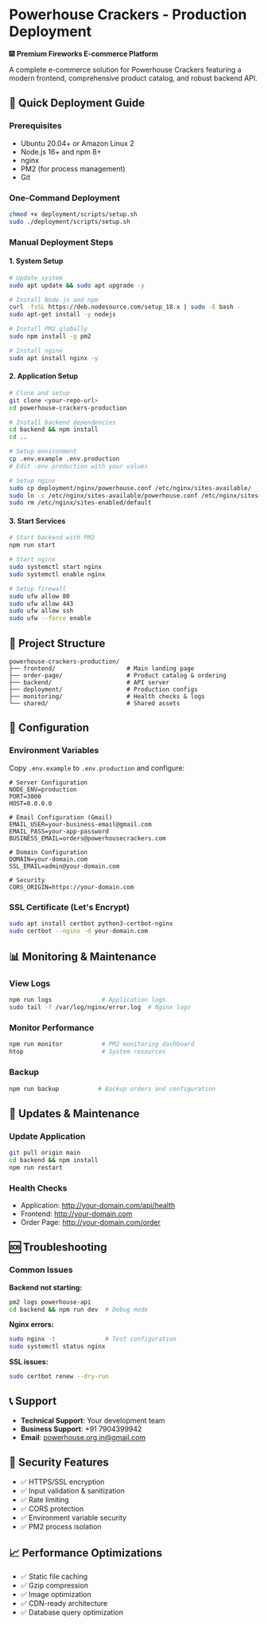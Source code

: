 # Powerhouse Crackers - Production Deployment

🎆 **Premium Fireworks E-commerce Platform**

A complete e-commerce solution for Powerhouse Crackers featuring a modern frontend, comprehensive product catalog, and robust backend API.

## 🚀 Quick Deployment Guide

### Prerequisites
- Ubuntu 20.04+ or Amazon Linux 2
- Node.js 16+ and npm 8+
- nginx
- PM2 (for process management)
- Git

### One-Command Deployment
```bash
chmod +x deployment/scripts/setup.sh
sudo ./deployment/scripts/setup.sh
```

### Manual Deployment Steps

#### 1. System Setup
```bash
# Update system
sudo apt update && sudo apt upgrade -y

# Install Node.js and npm
curl -fsSL https://deb.nodesource.com/setup_18.x | sudo -E bash -
sudo apt-get install -y nodejs

# Install PM2 globally
sudo npm install -g pm2

# Install nginx
sudo apt install nginx -y
```

#### 2. Application Setup
```bash
# Clone and setup
git clone <your-repo-url>
cd powerhouse-crackers-production

# Install backend dependencies
cd backend && npm install
cd ..

# Setup environment
cp .env.example .env.production
# Edit .env.production with your values

# Setup nginx
sudo cp deployment/nginx/powerhouse.conf /etc/nginx/sites-available/
sudo ln -s /etc/nginx/sites-available/powerhouse.conf /etc/nginx/sites-enabled/
sudo rm /etc/nginx/sites-enabled/default
```

#### 3. Start Services
```bash
# Start backend with PM2
npm run start

# Start nginx
sudo systemctl start nginx
sudo systemctl enable nginx

# Setup firewall
sudo ufw allow 80
sudo ufw allow 443
sudo ufw allow ssh
sudo ufw --force enable
```

## 📁 Project Structure

```
powerhouse-crackers-production/
├── frontend/                    # Main landing page
├── order-page/                  # Product catalog & ordering
├── backend/                     # API server
├── deployment/                  # Production configs
├── monitoring/                  # Health checks & logs
└── shared/                      # Shared assets
```

## 🔧 Configuration

### Environment Variables
Copy `.env.example` to `.env.production` and configure:

```env
# Server Configuration
NODE_ENV=production
PORT=3000
HOST=0.0.0.0

# Email Configuration (Gmail)
EMAIL_USER=your-business-email@gmail.com
EMAIL_PASS=your-app-password
BUSINESS_EMAIL=orders@powerhousecrackers.com

# Domain Configuration
DOMAIN=your-domain.com
SSL_EMAIL=admin@your-domain.com

# Security
CORS_ORIGIN=https://your-domain.com
```

### SSL Certificate (Let's Encrypt)
```bash
sudo apt install certbot python3-certbot-nginx
sudo certbot --nginx -d your-domain.com
```

## 📊 Monitoring & Maintenance

### View Logs
```bash
npm run logs              # Application logs
sudo tail -f /var/log/nginx/error.log  # Nginx logs
```

### Monitor Performance
```bash
npm run monitor           # PM2 monitoring dashboard
htop                      # System resources
```

### Backup
```bash
npm run backup           # Backup orders and configuration
```

## 🔄 Updates & Maintenance

### Update Application
```bash
git pull origin main
cd backend && npm install
npm run restart
```

### Health Checks
- Application: http://your-domain.com/api/health
- Frontend: http://your-domain.com
- Order Page: http://your-domain.com/order

## 🆘 Troubleshooting

### Common Issues

**Backend not starting:**
```bash
pm2 logs powerhouse-api
cd backend && npm run dev  # Debug mode
```

**Nginx errors:**
```bash
sudo nginx -t              # Test configuration
sudo systemctl status nginx
```

**SSL issues:**
```bash
sudo certbot renew --dry-run
```

## 📞 Support

- **Technical Support**: Your development team
- **Business Support**: +91 7904399942
- **Email**: powerhouse.org.in@gmail.com

## 🔐 Security Features

- ✅ HTTPS/SSL encryption
- ✅ Input validation & sanitization
- ✅ Rate limiting
- ✅ CORS protection
- ✅ Environment variable security
- ✅ PM2 process isolation

## 📈 Performance Optimizations

- ✅ Static file caching
- ✅ Gzip compression
- ✅ Image optimization
- ✅ CDN-ready architecture
- ✅ Database query optimization
